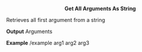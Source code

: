 <p align="center">
<b>Get All Arguments As String</b>
</p>

Retrieves all first argument from a string  


**Output**
Arguments 

**Example**
/example arg1 arg2 arg3
